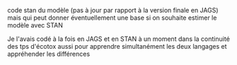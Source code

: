code stan du modèle (pas à jour par rapport à la version finale en JAGS) mais qui peut donner éventuellement une base si on souhaite estimer le modèle avec STAN

Je l'avais codé à la fois en JAGS et en STAN à un moment dans la continuité des tps d'écotox aussi pour apprendre simultanément les deux langages et appréhender les différences
